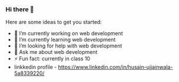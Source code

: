 ### Hi there 👋
Here are some ideas to get you started:

- 🔭 I’m currently working on web development
- 🌱 I’m currently learning web development
- 🤔 I’m looking for help with web development
- 💬 Ask me about web development
- ⚡ Fun fact: currently in class 10
- linkkedin profile - https://www.linkedin.com/in/husain-ujjainwala-5a8339220/
